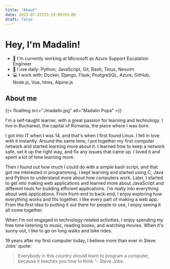 ```yaml
---
title: "About"
date: 2023-07-25T23:19:06+03:00
draft: false
---
```

# Hey, I'm Madalin!

- 🏢 I'm currently working at Microsoft as Azure Support Escalation Engineer
- 🚀 I use daily: Python, JavaScript, Git, Bash, Tmux, Neovim
- 💻 I work with: Docker, Django, Flask, PostgreSQL, Azure, GitHub, Node.js, Vue, htmx, Alpine.js

## About me

{{< floatImg src="./madalin.jpg" alt="Madalin Popa" >}}


I'm a self-taught learner, with a great passion for learning and technology. I live in Bucharest, the capital of Romania, the place where I was born.

I got into IT when I was 14, and that's when I first found Linux. I fell in love with it instantly. Around the same time, I put together my first computer network and started learning more about it. I learned how to keep a network safe, set it up the right way, and fix any issues that came up. I loved it and spent a lot of time learning more.

Then I found out how much I could do with a simple bash script, and that got me interested in programming. I kept learning and started using C, Java and Python to understand more about how computers work. Later, I started to get into making web applications and learned more about JavaScript and different tools for building efficient applications. I'm really into everything about web applications. From front-end to back-end, I enjoy exploring how everything works and fits together. I like every part of making a web app. From the first idea to putting it out there for people to use, I enjoy seeing it all come together.

When I'm not engaged in technology-related activities, I enjoy spending my free time listening to music, reading books, and watching movies. When it's sunny out, I like to go on long walks and bike rides.

19 years after my first computer today, I believe more than ever in Steve Jobs' quote:

>Everybody in this country should learn to program a computer, because it teaches
>you how to think ”- Steve Jobs.
